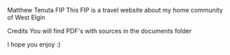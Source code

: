 Matthew Tenuta FIP
    This FIP is a travel website about my home community of West Elgin

Credits
    You will find PDF's with sources in the documents folder

I hope you enjoy :)

